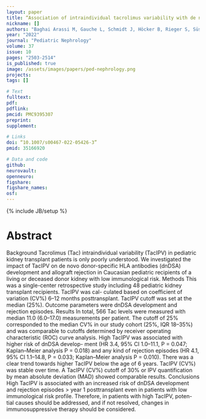 ```yaml
---
layout: paper
title: “Association of intraindividual tacrolimus variability with de novo donor-specific HLA antibody development and allograft rejection in pediatric kidney transplant recipients with low immunological risk”
nickname: []
authors: "Baghai Arassi M, Gauche L, Schmidt J, Höcker B, Rieger S, Süsal C, Tönshoff B, Fichtner A"
year: "2022"
journal: "Pediatric Nephrology"
volume: 37
issue: 10
pages: "2503-2514"
is_published: true
image: /assets/images/papers/ped-nephrology.png
projects:
tags: []

# Text
fulltext:
pdf:
pdflink:
pmcid: PMC9395307
preprint:
supplement:

# Links
doi: “10.1007/s00467-022-05426-3”
pmid: 35166920

# Data and code
github:
neurovault:
openneuro:
figshare:
figshare_names:
osf:
---
```

{% include JB/setup %}

# Abstract
Background Tacrolimus (Tac) intraindividual variability (TacIPV) in pediatric kidney transplant patients is only poorly understood. We investigated the impact of TacIPV on de novo donor-specific HLA antibodies (dnDSA) development and allograft rejection in Caucasian pediatric recipients of a living or deceased donor kidney with low immunological risk.
Methods This was a single-center retrospective study including 48 pediatric kidney transplant recipients. TacIPV was cal- culated based on coefficient of variation (CV%) 6–12 months posttransplant. TacIPV cutoff was set at the median (25%). Outcome parameters were dnDSA development and rejection episodes.
Results In total, 566 Tac levels were measured with median 11.0 (6.0–17.0) measurements per patient. The cutoff of 25% corresponded to the median CV% in our study cohort (25%, IQR 18–35%) and was comparable to cutoffs determined by receiver operating characteristic (ROC) curve analysis. High TacIPV was associated with higher risk of dnDSA develop- ment (HR 3.4, 95% CI 1.0–11.1, P = 0.047; Kaplan–Meier analysis P = 0.018) and any kind of rejection episodes (HR 4.1, 95% CI 1.1–14.8, P = 0.033; Kaplan–Meier analysis P = 0.010). There was a clear trend towards higher TacIPV below the age of 6 years. TacIPV (CV%) was stable over time. A TacIPV (CV%) cutoff of 30% or IPV quantification by mean absolute deviation (MAD) showed comparable results.
Conclusions High TacIPV is associated with an increased risk of dnDSA development and rejection episodes > year 1 posttransplant even in patients with low immunological risk profile. Therefore, in patients with high TacIPV, poten- tial causes should be addressed, and if not resolved, changes in immunosuppressive therapy should be considered.
